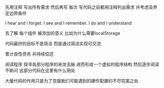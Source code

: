 
先用注释 写出所有需求 然后再写
每次 写代码之前都用注释列出需求  并考虑及界定边界条件

I hear and I forget. I see and I remember. I do and I understand

去了解 每个组件  被添加的意义  比如为什么需要localStorage

代码最终的目标不是简洁 而是通过简洁实现可交流

累计良性债务 并持续偿还

阅读程序 探寻各部分程序的来龙去脉 进而形成一个虚拟的程序结构 然后逐步阅读  不断问 这部分代码在这里有什么用处

大量代码的作用只是为了克服我们可能遇到的硬件配置的不尽完美之处